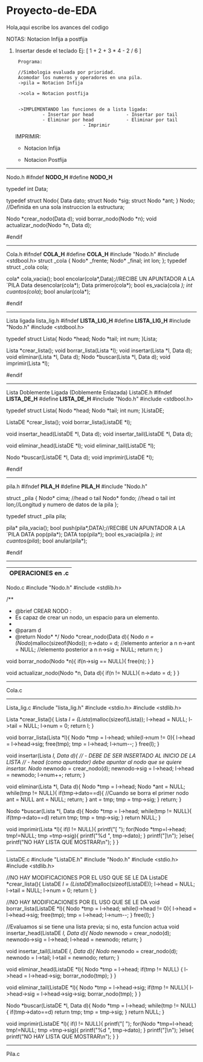 # Proyecto-de-EDA
Hola,aqui escribe los avances del codigo

NOTAS:
Notacion Infija a postfija

1) Insertar desde el teclado
    Ej:
        [ 1 + 2 + 3 * 4 - 2 / 6 ]

        Programa:

        //Simbologia evaluada por prioridad.
        Acomodar los numeros y operadores en una pila.
        ->pila = Notacion Infija

        ->cola = Notacion postfija


        ->IMPLEMENTANDO las funciones de a lista ligada:
                 - Insertar por head            - Insertar por tail
                 - Eliminar por head            - Eliminar por tail
                                - Imprimir

    IMPRIMIR:
     - Notacion Infija 

     - Notacion Postfija





----------------------------------------------------------------------------------------------------------------------------

Nodo.h
#ifndef __NODO_H__
#define __NODO_H__

typedef int Data;

typedef struct Nodo{
    Data dato;
    struct Nodo *sig;
    struct Nodo *ant;
} Nodo;
//Definida en una sola instruccion la estructura;

Nodo *crear_nodo(Data d);
void borrar_nodo(Nodo *n);
void actualizar_nodo(Nodo *n, Data d);

#endif


----------------------------------------------------------------------------------------------------------------------------

Cola.h
#ifndef __COLA_H__
#define __COLA_H__
#include "Nodo.h"
#include <stdbool.h>
struct _cola
{
    Nodo* _frente;
    Nodo* _final;
    int lon;
};
typedef struct _cola cola;

cola* cola_vacia();
bool encolar(cola*,Data);//RECIBE UN APUNTADOR A LA `PILA
Data desencolar(cola*);
Data primero(cola*);
bool es_vacia(cola *);
int cuantos(cola*);
bool anular(cola*);

#endif 


----------------------------------------------------------------------------------------------------------------------------

Lista ligada
lista_lig.h
#ifndef __LISTA_LIG_H__
#define __LISTA_LIG_H__
#include "Nodo.h"
#include <stdbool.h>

typedef struct Lista{
    Nodo *head;
    Nodo *tail;
    int num;
}Lista;

Lista *crear_lista();
void borrar_lista(Lista *l);
void insertar(Lista *l, Data d);
void eliminar(Lista *l, Data d);
Nodo *buscar(Lista *l, Data d);
void imprimir(Lista *l);

#endif

----------------------------------------------------------------------------------------------------------------------------

Lista Doblemente Ligada (Doblemente Enlazada)
ListaDE.h
#ifndef __LISTA_DE_H__
#define __LISTA_DE_H__
#include "Nodo.h"
#include <stdbool.h>

typedef struct Lista{
    Nodo *head;
    Nodo *tail;
    int num;
}ListaDE;

ListaDE *crear_lista();
void borrar_lista(ListaDE *l);

void insertar_head(ListaDE *l, Data d);
void insertar_tail(ListaDE *l, Data d);

void eliminar_head(ListaDE *l);
void eliminar_tail(ListaDE *l);


Nodo *buscar(ListaDE *l, Data d);
void imprimir(ListaDE *l);

#endif

----------------------------------------------------------------------------------------------------------------------------

pila.h
#ifndef __PILA_H__
#define __PILA_H__
#include "Nodo.h"

struct _pila
{
    Nodo* cima; //head o tail
    Nodo* fondo; //head o tail
    int lon;//Longitud y numero de datos de la pila
};

typedef struct _pila pila;

pila* pila_vacia();
bool push(pila*,DATA);//RECIBE UN APUNTADOR A LA `PILA
DATA pop(pila*);
DATA top(pila*);
bool es_vacia(pila *);
int cuantos(pila*);
bool anular(pila*);


#endif 

----------------------------------------------------------------------------------------------------------------------------
OPERACIONES en .c |
------------------|


Nodo.c
#include "Nodo.h"
#include <stdlib.h>

/**
 * @brief CREAR NODO :
 * Es capaz de crear un nodo, un espacio para un elemento.
 * 
 * @param d 
 * @return Nodo* 
 */
Nodo *crear_nodo(Data d){
    Nodo *n = (Nodo*)malloc(sizeof(Nodo));
    n->dato = d;
    //elemento anterior a n
    n->ant = NULL;
    //elemento posterior a n
    n->sig = NULL;
    return n;
}

void borrar_nodo(Nodo *n){
    if(n->sig == NULL){
        free(n);
    }
}

void actualizar_nodo(Nodo *n, Data d){
    if(n != NULL){
        n->dato = d;
    }
}

----------------------------------------------------------------------------------------------------------------------------

Cola.c



----------------------------------------------------------------------------------------------------------------------------

Lista_lig.c
#include "lista_lig.h"
#include <stdio.h>
#include <stdlib.h>

Lista *crear_lista(){
    Lista *l = (Lista*)malloc(sizeof(Lista));
    l->head = NULL;
    l->tail = NULL;
    l->num = 0;
    return l;
}

void borrar_lista(Lista *l){
    Nodo *tmp = l->head;
    while(l->num != 0){
        l->head = l->head->sig;
        free(tmp); 
        tmp = l->head;
        l->num--;
    }
    free(l);
}

void insertar(Lista *l, Data d){
    // - DEBE DE SER INSERTADO AL INICIO DE LA LISTA
    // - head (como apuntador) debe apuntar al nodo que se quiere insertar.
    Nodo* newnodo = crear_nodo(d);
    newnodo->sig = l->head;
    l->head = newnodo;
    l->num++;
    return;
}

void eliminar(Lista *l, Data d){
    Nodo *tmp = l->head;
    Nodo *ant = NULL;
    while(tmp != NULL){
        if(tmp->dato==d){
            //Cuando se borra el primer nodo ant = NULL
            ant = NULL;
            return;
        }
        ant = tmp;
        tmp = tmp->sig;
    }
    return;
}

Nodo *buscar(Lista *l, Data d){
    Nodo *tmp = l->head;
    while(tmp != NULL){
        if(tmp->dato==d) return tmp;
        tmp = tmp->sig;
    }
    return NULL;
}

void imprimir(Lista *l){
    if(l != NULL){
        printf("[ ");
        for(Nodo *tmp=l->head; tmp!=NULL; tmp =tmp->sig){
            printf("%d ", tmp->dato);
        }
        printf("]\n");
    }else{
        printf("NO HAY LISTA QUE MOSTRAR\n");
    }
}

----------------------------------------------------------------------------------------------------------------------------

ListaDE.c
#include "ListaDE.h"
#include "Nodo.h"
#include <stdio.h>
#include <stdlib.h>

//NO HAY MODIFICACIONES POR EL USO QUE SE LE DA
ListaDE *crear_lista(){
    ListaDE *l = (ListaDE*)malloc(sizeof(ListaDE));
    l->head = NULL;
    l->tail = NULL;
    l->num = 0;
    return l;
}

//NO HAY MODIFICACIONES POR EL USO QUE SE LE DA
void borrar_lista(ListaDE *l){
    Nodo *tmp = l->head;
    while(l->head != 0){
        l->head = l->head->sig;
        free(tmp); 
        tmp = l->head;
        l->num--;
    }
    free(l);
}

//Evaluamos si se tiene una lista previa; si no, esta funcion actua
void insertar_head(ListaDE *l, Data d){
    Nodo* newnodo = crear_nodo(d);
    newnodo->sig = l->head;
    l->head = newnodo;
    return;
}

void insertar_tail(ListaDE *l, Data d){
    Nodo* newnodo = crear_nodo(d);
    newnodo = l->tail;
    l->tail = newnodo;
    return;
}


void eliminar_head(ListaDE *l){
    Nodo *tmp = l->head;
    if(tmp != NULL) {
        l->head = l->head->sig;
        borrar_nodo(tmp);
    }
}

void eliminar_tail(ListaDE *l){
    Nodo *tmp = l->head->sig;
    if(tmp != NULL){
        l->head->sig = l->head->sig->sig;
        borrar_nodo(tmp);
    }
}

Nodo *buscar(ListaDE *l, Data d){
    Nodo *tmp = l->head;
    while(tmp != NULL){
        if(tmp->dato==d) return tmp;
        tmp = tmp->sig;
    }
    return NULL;
}

void imprimir(ListaDE *l){
    if(l != NULL){
        printf("[ ");
        for(Nodo *tmp=l->head; tmp!=NULL; tmp =tmp->sig){
            printf("%d ", tmp->dato);
        }
        printf("]\n");
    }else{
        printf("NO HAY LISTA QUE MOSTRAR\n");
    }
}

----------------------------------------------------------------------------------------------------------------------------

Pila.c





